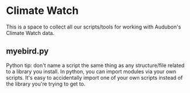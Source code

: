 # Climate Watch
This is a space to collect all our scripts/tools for working with Audubon's Climate Watch data.

## myebird.py
Python tip: don't name a script the same thing as any structure/file related to a library you install. In python, you can import modules via your own scripts. It's easy to accidentally import one of your own scripts instead of the library you're trying to get to.
